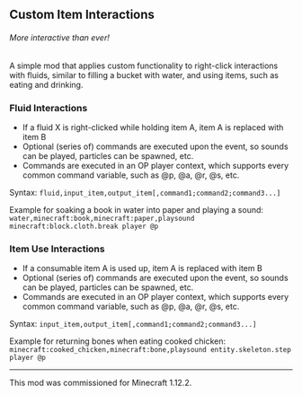 ## Custom Item Interactions

###### More interactive than ever!

A simple mod that applies custom functionality to right-click interactions with fluids, similar to filling a bucket with water, and using items, such as eating and drinking.

### Fluid Interactions

- If a fluid X is right-clicked while holding item A, item A is replaced with item B
- Optional (series of) commands are executed upon the event, so sounds can be played, particles can be spawned, etc.
- Commands are executed in an OP player context, which supports every common command variable, such as @p, @a, @r, @s, etc.

Syntax: `fluid,input_item,output_item[,command1;command2;command3...]`

Example for soaking a book in water into paper and playing a sound: `water,minecraft:book,minecraft:paper,playsound minecraft:block.cloth.break player @p`

### Item Use Interactions

- If a consumable item A is used up, item A is replaced with item B
- Optional (series of) commands are executed upon the event, so sounds can be played, particles can be spawned, etc.
- Commands are executed in an OP player context, which supports every common command variable, such as @p, @a, @r, @s, etc.

Syntax: `input_item,output_item[,command1;command2;command3...]`

Example for returning bones when eating cooked chicken: `minecraft:cooked_chicken,minecraft:bone,playsound entity.skeleton.step player @p`

---

This mod was commissioned for Minecraft 1.12.2.